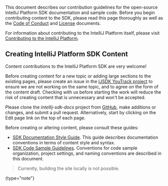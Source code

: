 [//]: # (title: Contributing to the IntelliJ Platform SDK)

<!-- Copyright 2000-2022 JetBrains s.r.o. and other contributors. Use of this source code is governed by the Apache 2.0 license that can be found in the LICENSE file. -->

This document describes our contribution guidelines for the open-source IntelliJ Platform SDK documentation and sample code.
Before you begin contributing content to the SDK, please read this page thoroughly as well as the [Code of Conduct](intellij-sdk-docs-original_CODE_OF_CONDUCT.md) and [License](https://github.com/JetBrains/intellij-sdk-docs/blob/main/LICENSE.txt) documents.

For information about contributing to the IntelliJ Platform itself, please visit [Contributing to the IntelliJ Platform](platform_contributions.md).

## Creating IntelliJ Platform SDK Content

Content contributions to the IntelliJ Platform SDK are very welcome!

Before creating content for a new topic or adding large sections to the existing pages, please create an issue in the [IJSDK YouTrack project](https://youtrack.jetbrains.com/newIssue?project=IJSDK&clearDraft=true&c=) to ensure we are not working on the same topic, and to agree on the form of the content draft.
Checking with us before starting the work will reduce the risk of creating content that is unnecessary and won't be accepted.

Please clone the _intellij-sdk-docs_ project from [GitHub](https://github.com/JetBrains/intellij-sdk-docs), make additions or changes, and submit a pull request.
Alternatively, start by clicking on the <control>Edit page</control> link on the top of each page.

Before creating or altering content, please consult these guides:

* [SDK Documentation Style Guide](sdk_style.md).
  This guide describes documentation conventions in terms of content style and syntax.
* [SDK Code Sample Guidelines](sdk_code_guidelines.md).
  Conventions for code sample organization, project settings, and naming conventions are described in this document.

> Currently, building the site locally is not possible.
>
{type="note"}

